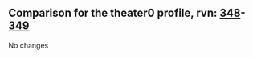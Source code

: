 ## Comparison for the theater0 profile, rvn: [348](https://github.com/PRO100KatYT/FortniteProfileRevisions/tree/main/profiles/theater0/348%20theater0.json)-[349](https://github.com/PRO100KatYT/FortniteProfileRevisions/tree/main/profiles/theater0/349%20theater0.json)

No changes
